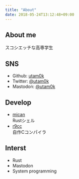 ```yaml
---
title: "About"
date: 2018-05-24T13:12:48+09:00
---
```


## About me
スコシエッチな高専学生

## SNS
- Github: [utam0k](https://github.com/utam0k)
- Twitter: [@utam0k](https://twitter.com/utam0k)
- Mastodon: [@utam0k](https://friends.nico/@utam0k)

## Develop
- [mican](https://github.com/utam0k/mican)  
Rustシェル
- [r9cc](https://github.com/utam0k/r9cc)  
自作Cコンパイラ

## Interst
- Rust
- Mastodon
- System programming

